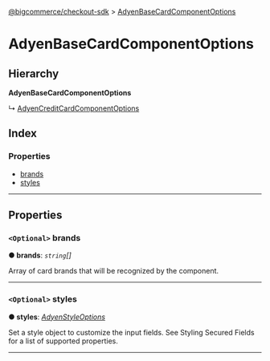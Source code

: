 [@bigcommerce/checkout-sdk](../README.md) > [AdyenBaseCardComponentOptions](../interfaces/adyenbasecardcomponentoptions.md)

# AdyenBaseCardComponentOptions

## Hierarchy

**AdyenBaseCardComponentOptions**

↳  [AdyenCreditCardComponentOptions](adyencreditcardcomponentoptions.md)

## Index

### Properties

* [brands](adyenbasecardcomponentoptions.md#brands)
* [styles](adyenbasecardcomponentoptions.md#styles)

---

## Properties

<a id="brands"></a>

### `<Optional>` brands

**● brands**: *`string`[]*

Array of card brands that will be recognized by the component.

___
<a id="styles"></a>

### `<Optional>` styles

**● styles**: *[AdyenStyleOptions](adyenstyleoptions.md)*

Set a style object to customize the input fields. See Styling Secured Fields for a list of supported properties.

___

